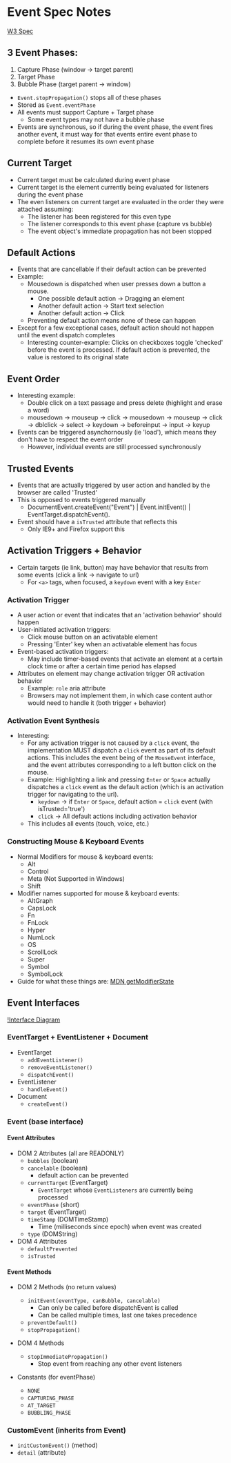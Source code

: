# Event Spec Notes
[W3 Spec](http://www.w3.org/TR/DOM-Level-3-Events/#dom-event-architecture)



## 3 Event Phases:

1. Capture Phase (window -> target parent)
2. Target Phase
3. Bubble Phase (target parent -> window)

* `Event.stopPropagation()` stops all of these phases
* Stored as `Event.eventPhase`
* All events must support Capture + Target phase
  * Some event types may not have a bubble phase
* Events are synchronous, so if during the event phase, the event fires another event, it must way for that events entire event phase to complete before it resumes its own event phase



## Current Target

* Current target must be calculated during event phase
* Current target is the element currently being evaluated for listeners during the event phase
* The even listeners on current target are evaluated in the order they were attached assuming:
  * The listener has been registered for this even type
  * The listener corresponds to this event phase (capture vs bubble)
  * The event object's immediate propagation has not been stopped



## Default Actions

* Events that are cancellable if their default action can be prevented
* Example:
  * Mousedown is dispatched when user presses down a button a mouse.
  	* One possible default action -> Dragging an element
  	* Another default action -> Start text selection
  	* Another default action -> Click
  * Preventing default action means none of these can happen
* Except for a few exceptional cases, default action should not happen until the event dispatch completes
  * Interesting counter-example: Clicks on checkboxes toggle 'checked' before the event is processed.  If default action is prevented, the value is restored to its original state



## Event Order

* Interesting example:
  * Double click on a text passage and press delete (highlight and erase a word)
  * mousedown -> mouseup -> click -> mousedown -> mouseup -> click -> dblclick -> select -> keydown -> beforeinput -> input -> keyup
* Events can be triggered asynchornously (ie 'load'), which means they don't have to respect the event order
  * However, individual events are still processed synchronously



## Trusted Events

* Events that are actually triggered by user action and handled by the browser are called 'Trusted'
* This is opposed to events triggered manually
  * DocumentEvent.createEvent("Event") | Event.initEvent() | EventTarget.dispatchEvent().
* Event should have a `isTrusted` attribute that reflects this
  * Only IE9+ and Firefox support this



## Activation Triggers + Behavior

* Certain targets (ie link, button) may have behavior that results from some events (click a link -> navigate to url)
  * For `<a>` tags, when focused, a `keydown` event with a key `Enter`


### Activation Trigger

* A user action or event that indicates that an 'activation behavior' should happen
* User-initiated activation triggers:
  * Click mouse button on an activatable element
  * Pressing 'Enter' key when an activatable element has focus
* Event-based activation triggers:
  * May include timer-based events that activate an element at a certain clock time or after a certain time period has elapsed
* Attributes on element may change activation trigger OR activation behavior
  * Example: `role` aria attribute
  * Browsers may not implement them, in which case content author would need to handle it (both trigger + behavior)


### Activation Event Synthesis

* Interesting:
  * For any activation trigger is not caused by a `click` event, the implementation MUST dispatch a `click` event as part of its default actions.  This includes the event being of the `MouseEvent` interface, and the event attributes corresponding to a left button click on the mouse.
  * Example: Highlighting a link and pressing `Enter` or `Space` actually dispatches a `click` event as the default action (which is an activation trigger for navigating to the url).
    * `keydown` -> if `Enter` or `Space`, default action = `click` event (with isTrusted='true')
    * `click` -> All default actions including activation behavior
  * This includes all events (touch, voice, etc.)


### Constructing Mouse & Keyboard Events

* Normal Modifiers for mouse & keyboard events:
  * Alt
  * Control
  * Meta (Not Supported in Windows)
  * Shift
* Modifier names supported for mouse & keyboard events:
  * AltGraph
  * CapsLock
  * Fn
  * FnLock
  * Hyper
  * NumLock
  * OS
  * ScrollLock
  * Super
  * Symbol
  * SymbolLock
* Guide for what these things are: [MDN getModifierState](https://developer.mozilla.org/en-US/docs/Web/API/KeyboardEvent/getModifierState)



## Event Interfaces
[!Interface Diagram](http://www.w3.org/TR/DOM-Level-3-Events/event-inheritance.svg)

### EventTarget + EventListener + Document
* EventTarget
  * `addEventListener()`
  * `removeEventListener()`
  * `dispatchEvent()`
* EventListener
  * `handleEvent()`
* Document
  * `createEvent()`


### Event (base interface)

#### Event Attributes
* DOM 2 Attributes (all are READONLY)
  * `bubbles` (boolean)
  * `cancelable` (boolean)
    * default action can be prevented
  * `currentTarget` (EventTarget)
    * `EventTarget` whose `EventListeners` are currently being processed
  * `eventPhase` (short)
  * `target` (EventTarget)
  * `timeStamp` (DOMTimeStamp)
    * Time (milliseconds since epoch) when event was created
  * `type` (DOMString)
* DOM 4 Attributes
  * `defaultPrevented`
  * `isTrusted`

#### Event Methods
* DOM 2 Methods (no return values)
  * `initEvent(eventType, canBubble, cancelable)`
    * Can only be called before dispatchEvent is called
    * Can be called multiple times, last one takes precedence
  * `preventDefault()`
  * `stopPropagation()`
* DOM 4 Methods
  * `stopImmediatePropagation()`
    * Stop event from reaching any other event listeners
  

* Constants (for eventPhase)
  * `NONE`
  * `CAPTURING_PHASE`
  * `AT_TARGET`
  * `BUBBLING_PHASE`


### CustomEvent (inherits from Event)
* `initCustomEvent()` (method)
* `detail` (attribute)




